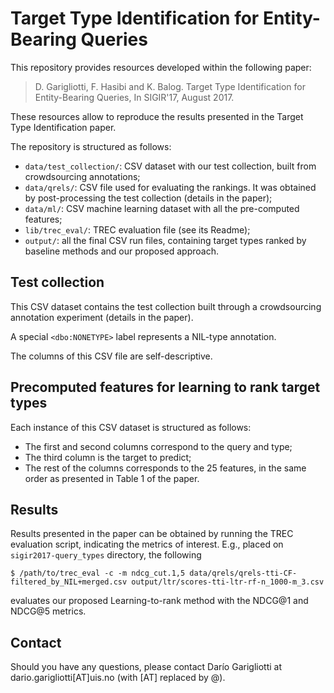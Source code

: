 # Target Type Identification for Entity-Bearing Queries

This repository provides resources developed within the following paper:

> D. Garigliotti, F. Hasibi and K. Balog. Target Type Identification for Entity-Bearing Queries, In SIGIR'17, August 2017.

These resources allow to reproduce the results presented in the Target Type Identification paper.

The repository is structured as follows:

- `data/test_collection/`: CSV dataset with our test collection, built from crowdsourcing annotations; 
- `data/qrels/`: CSV file used for evaluating the rankings. It was obtained by post-processing the test collection (details in the paper); 
- `data/ml/`: CSV machine learning dataset with all the pre-computed features; 
- `lib/trec_eval/`: TREC evaluation file (see its Readme);
- `output/`:  all the final CSV run files, containing target types ranked by baseline methods and our proposed approach.


## Test collection

This CSV dataset contains the test collection built through a crowdsourcing annotation experiment (details in the paper).

A special `<dbo:NONETYPE>` label represents a NIL-type annotation.

The columns of this CSV file are self-descriptive.


## Precomputed features for learning to rank target types

Each instance of this CSV dataset is structured as follows:

- The first and second columns correspond to the query and type;
- The third column is the target to predict;
- The rest of the columns corresponds to the 25 features, in the same order as presented in Table 1 of the paper.


## Results

Results presented in the paper can be obtained by running the TREC evaluation script, indicating the metrics of interest.
E.g., placed on `sigir2017-query_types` directory, the following
```
$ /path/to/trec_eval -c -m ndcg_cut.1,5 data/qrels/qrels-tti-CF-filtered_by_NIL+merged.csv output/ltr/scores-tti-ltr-rf-n_1000-m_3.csv
```
evaluates our proposed Learning-to-rank method with the NDCG@1 and NDCG@5 metrics.


## Contact

Should you have any questions, please contact Darío Garigliotti at dario.garigliotti[AT]uis.no (with [AT] replaced by @).
